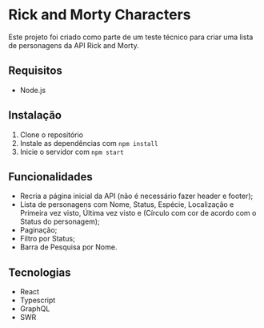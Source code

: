 # Rick and Morty Characters

Este projeto foi criado como parte de um teste técnico para criar uma lista de personagens da API Rick and Morty.

## Requisitos

- Node.js

## Instalação

1. Clone o repositório
2. Instale as dependências com `npm install`
3. Inicie o servidor com `npm start`

## Funcionalidades

- Recria a página inicial da API (não é necessário fazer header e footer);
- Lista de personagens com Nome, Status, Espécie, Localização e Primeira vez visto, Última vez visto e (Círculo com cor de acordo com o Status do personagem);
- Paginação;
- Filtro por Status;
- Barra de Pesquisa por Nome.

## Tecnologias

- React
- Typescript
- GraphQL
- SWR